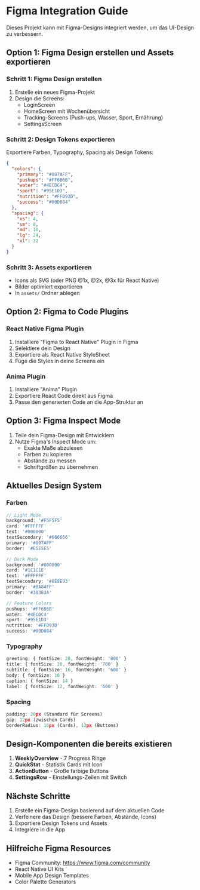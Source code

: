 # Figma Integration Guide

Dieses Projekt kann mit Figma-Designs integriert werden, um das UI-Design zu verbessern.

## Option 1: Figma Design erstellen und Assets exportieren

### Schritt 1: Figma Design erstellen
1. Erstelle ein neues Figma-Projekt
2. Design die Screens:
   - LoginScreen
   - HomeScreen mit Wochenübersicht
   - Tracking-Screens (Push-ups, Wasser, Sport, Ernährung)
   - SettingsScreen

### Schritt 2: Design Tokens exportieren
Exportiere Farben, Typography, Spacing als Design Tokens:

```json
{
  "colors": {
    "primary": "#007AFF",
    "pushups": "#FF6B6B",
    "water": "#4ECDC4",
    "sport": "#95E1D3",
    "nutrition": "#FFD93D",
    "success": "#00D084"
  },
  "spacing": {
    "xs": 4,
    "sm": 8,
    "md": 16,
    "lg": 24,
    "xl": 32
  }
}
```

### Schritt 3: Assets exportieren
- Icons als SVG (oder PNG @1x, @2x, @3x für React Native)
- Bilder optimiert exportieren
- In `assets/` Ordner ablegen

## Option 2: Figma to Code Plugins

### React Native Figma Plugin
1. Installiere "Figma to React Native" Plugin in Figma
2. Selektiere dein Design
3. Exportiere als React Native StyleSheet
4. Füge die Styles in deine Screens ein

### Anima Plugin
1. Installiere "Anima" Plugin
2. Exportiere React Code direkt aus Figma
3. Passe den generierten Code an die App-Struktur an

## Option 3: Figma Inspect Mode

1. Teile dein Figma-Design mit Entwicklern
2. Nutze Figma's Inspect Mode um:
   - Exakte Maße abzulesen
   - Farben zu kopieren
   - Abstände zu messen
   - Schriftgrößen zu übernehmen

## Aktuelles Design System

### Farben
```typescript
// Light Mode
background: '#F5F5F5'
card: '#FFFFFF'
text: '#000000'
textSecondary: '#666666'
primary: '#007AFF'
border: '#E5E5E5'

// Dark Mode
background: '#000000'
card: '#1C1C1E'
text: '#FFFFFF'
textSecondary: '#8E8E93'
primary: '#0A84FF'
border: '#38383A'

// Feature Colors
pushups: '#FF6B6B'
water: '#4ECDC4'
sport: '#95E1D3'
nutrition: '#FFD93D'
success: '#00D084'
```

### Typography
```typescript
greeting: { fontSize: 28, fontWeight: '800' }
title: { fontSize: 20, fontWeight: '700' }
subtitle: { fontSize: 16, fontWeight: '600' }
body: { fontSize: 16 }
caption: { fontSize: 14 }
label: { fontSize: 12, fontWeight: '600' }
```

### Spacing
```typescript
padding: 20px (Standard für Screens)
gap: 12px (zwischen Cards)
borderRadius: 16px (Cards), 12px (Buttons)
```

## Design-Komponenten die bereits existieren

1. **WeeklyOverview** - 7 Progress Ringe
2. **QuickStat** - Statistik Cards mit Icon
3. **ActionButton** - Große farbige Buttons
4. **SettingsRow** - Einstellungs-Zeilen mit Switch

## Nächste Schritte

1. Erstelle ein Figma-Design basierend auf dem aktuellen Code
2. Verfeinere das Design (bessere Farben, Abstände, Icons)
3. Exportiere Design Tokens und Assets
4. Integriere in die App

## Hilfreiche Figma Resources

- Figma Community: https://www.figma.com/community
- React Native UI Kits
- Mobile App Design Templates
- Color Palette Generators
